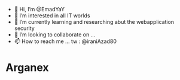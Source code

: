 - 👋 Hi, I’m @EmadYaY
- 👀 I’m interested in all IT worlds 
- 🌱 I’m currently learning and researching abut the webapplication security
- 💞️ I’m looking to collaborate on ...
- 📫 How to reach me ... tw : @iraniAzad80

<!---
EmadYaY/EmadYaY is a ✨ special ✨ repository because its `README.md` (this file) appears on your GitHub profile.
You can click the Preview link to take a look at your changes.
--->
<h1>Arganex</h1>
